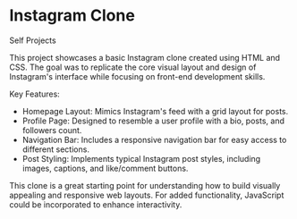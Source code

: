 # Instagram Clone
Self Projects

This project showcases a basic Instagram clone created using HTML and CSS. The goal was to replicate the core visual layout and design of Instagram's interface while focusing on front-end development skills.

Key Features:

- Homepage Layout: Mimics Instagram's feed with a grid layout for posts.
- Profile Page: Designed to resemble a user profile with a bio, posts, and followers count.
- Navigation Bar: Includes a responsive navigation bar for easy access to different sections.
- Post Styling: Implements typical Instagram post styles, including images, captions, and like/comment buttons.

This clone is a great starting point for understanding how to build visually appealing and responsive web layouts. For added functionality, JavaScript could be incorporated to enhance interactivity.


